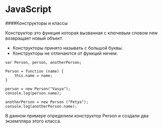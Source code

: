 JavaScript
==========

####Конструкторы и классы

Конструктор это функция которая вызванная с ключевым словом new возвращает новый объект. 
- Конструкторы принято называть с большой буквы.
- Конструкторы не отличаются от функций ничем. 

```JS
var Person, person, anotherPerson;

Person = function (name) {
	this.name = name;
}

person = new Person("Vasya");
console.log(person.name);

anotherPerson = new Person ("Petya");
console.log(anotherPerson.name);
```

В данном примере определили конструктор Person и создали два экземпляра этого класса. 
